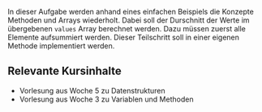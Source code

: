In dieser Aufgabe werden anhand eines einfachen Beispiels die Konzepte Methoden und Arrays wiederholt. Dabei soll der Durschnitt der Werte im übergebenen `values` Array berechnet werden. Dazu müssen zuerst alle Elemente aufsummiert werden. Dieser Teilschritt soll in einer eigenen Methode implementiert werden.

## Relevante Kursinhalte
- Vorlesung aus Woche 5 zu Datenstrukturen
- Vorlesung aus Woche 3 zu Variablen und Methoden
